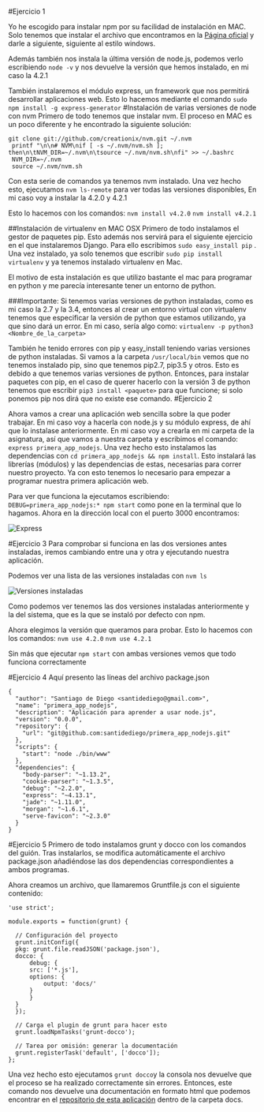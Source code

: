 #Ejercicio 1

Yo he escogido para instalar npm por su facilidad de instalación en MAC. Solo tenemos que instalar el archivo que encontramos en la [Página oficial](https://nodejs.org/en/) y darle a siguiente, siguiente al estilo windows.

Además también nos instala la última versión de node.js, podemos verlo escribiendo `node -v` y nos devuelve la versión que hemos instalado, en mi caso la 4.2.1

También instalaremos el módulo express, un framework que nos permitirá desarrollar aplicaciones web. Esto lo hacemos mediante el comando `sudo npm install -g express-generator`
#Instalación de varias versiones de node con nvm
Primero de todo tenemos que instalar nvm. El proceso en MAC es un poco diferente y he encontrado la siguiente solución:

```
git clone git://github.com/creationix/nvm.git ~/.nvm
 printf "\n\n# NVM\nif [ -s ~/.nvm/nvm.sh ]; then\n\tNVM_DIR=~/.nvm\n\tsource ~/.nvm/nvm.sh\nfi" >> ~/.bashrc
 NVM_DIR=~/.nvm
 source ~/.nvm/nvm.sh
```
Con esta serie de comandos ya tenemos nvm instalado. Una vez hecho esto, ejecutamos `nvm ls-remote` para ver todas las versiones disponibles, En mi caso voy a instalar la 4.2.0 y 4.2.1

Esto lo hacemos con los comandos:
`nvm install v4.2.0`
`nvm install v4.2.1`

##Instalación de virtualenv en MAC OSX
Primero de todo instalamos el gestor de paquetes pip. Esto además nos servirá para el siguiente ejercicio en el que instalaremos Django. Para ello escribimos `sudo easy_install pip` . Una vez instalado, ya solo tenemos que escribir `sudo pip install virtualenv` y ya tenemos instalado virtualenv en Mac.

El motivo de esta instalación es que utilizo bastante el mac para programar en python y me parecía interesante tener un entorno de python.

###Importante:
Si tenemos varias versiones de python instaladas, como es mi caso la 2.7 y la 3.4, entonces al crear un entorno virtual con virtualenv tenemos que especificar la versión de python que estamos utilizando, ya que sino dará un error. En mi caso, sería algo como: `virtualenv -p python3 <Nombre_de_la_carpeta>`

También he tenido errores con pip y easy_install teniendo varias versiones de python instaladas. Si vamos a la carpeta `/usr/local/bin`
vemos que no tenemos instalado pip, sino que tenemos pip2.7, pip3.5  y otros. Esto es debido a que tenemos varias versiones de python. Entonces, para instalar paquetes con pip, en el caso de querer hacerlo con la versión 3 de python tenemos que escribir `pip3 install <paquete>` para que funcione; si solo ponemos pip nos dirá que no existe ese comando.
#Ejercicio 2

Ahora vamos a crear una aplicación web sencilla sobre la que poder trabajar. En mi caso voy a hacerla con node.js y su módulo express, de ahí que lo instalase anteriormente. En mi caso voy a crearla en mi carpeta de la asignatura, así que vamos a nuestra carpeta y escribimos el comando: `express primera_app_nodejs`. Una vez hecho esto instalamos las dependencias con `cd primera_app_nodejs && npm install`. Esto instalará las librerías (módulos) y las dependencias de estas, necesarias para correr nuestro proyecto. Ya con esto tenemos lo necesario para empezar a programar nuestra primera aplicación web.

Para ver que funciona la ejecutamos escribiendo: `DEBUG=primera_app_nodejs:* npm start` como pone en la terminal que lo hagamos. Ahora en la dirección local con el puerto 3000 encontramos:

![Express](http://i864.photobucket.com/albums/ab201/Santiago_de_Diego/Express%20funcionando_zpsqrzyaexb.png)

#Ejercicio 3
Para comprobar si funciona en las dos versiones antes instaladas, iremos cambiando entre una y otra y ejecutando nuestra aplicación.

Podemos ver una lista de las versiones instaladas con `nvm ls`

![Versiones instaladas](http://i864.photobucket.com/albums/ab201/Santiago_de_Diego/Versiones%20nvm_zpsjkekhpgv.png)

Como podemos ver tenemos las dos versiones instaladas anteriormente y la del sistema, que es la que se instaló por defecto con npm.

Ahora elegimos la versión que queramos para probar. Esto lo hacemos con los comandos:
`nvm use 4.2.0`
`nvm use 4.2.1`

Sin más que ejecutar `npm start` con ambas versiones vemos que todo funciona correctamente

#Ejercicio 4
Aquí presento las líneas del archivo package.json

```
{
  "author": "Santiago de Diego <santidediego@gmail.com>",
  "name": "primera_app_nodejs",
  "description": "Aplicación para aprender a usar node.js",
  "version": "0.0.0",
  "repository": {
    "url": "git@github.com:santidediego/primera_app_nodejs.git"
  },
  "scripts": {
    "start": "node ./bin/www"
  },
  "dependencies": {
    "body-parser": "~1.13.2",
    "cookie-parser": "~1.3.5",
    "debug": "~2.2.0",
    "express": "~4.13.1",
    "jade": "~1.11.0",
    "morgan": "~1.6.1",
    "serve-favicon": "~2.3.0"
  }
}
```

#Ejercicio 5
Primero de todo instalamos grunt y docco con los comandos del guión. Tras instalarlos, se modifica automáticamente el archivo package.json añadiéndose las dos dependencias correspondientes a ambos programas.

Ahora creamos un archivo, que llamaremos Gruntfile.js con el siguiente contenido:

```
'use strict';

module.exports = function(grunt) {

  // Configuración del proyecto
  grunt.initConfig({
  pkg: grunt.file.readJSON('package.json'),
  docco: {
	  debug: {
	  src: ['*.js'],
	  options: {
		  output: 'docs/'
	  }
	  }
  }
  });

  // Carga el plugin de grunt para hacer esto
  grunt.loadNpmTasks('grunt-docco');

  // Tarea por omisión: generar la documentación
  grunt.registerTask('default', ['docco']);
};
```

Una vez hecho esto ejecutamos `grunt docco`y la consola nos devuelve que el proceso se ha realizado correctamente sin errores. Entonces, este comando nos devuelve una documentación en formato html que podemos encontrar en el [repositorio de esta aplicación](https://github.com/santidediego/primera_app_nodejs) dentro de la carpeta docs.